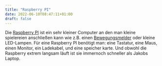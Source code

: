 ```yaml
---
title: "Raspberry PI"
date: 2022-06-10T08:47:11+01:00
draft: false
---
```


Die [Raspberry PI](https://www.google.com/search?q=raspberry+pi&sxsrf=ALiCzsYCW_slBfE3w-sqEDlci0gdQpChiw:1665576537994&source=lnms&tbm=isch&sa=X&ved=2ahUKEwi-tJKP1Nr6AhUxYPEDHeQEDo4Q_AUoAnoECAMQBA&biw=1440&bih=678&dpr=1) ist ein sehr kleiner Computer an den man kleine spielereien anschließen kann wie z.B. einen [Bewegungsmelder](https://tutorials-raspberrypi.de/raspberry-pi-bewegungsmelder-sensor-pir/) oder kleine LED-Lampen. Für eine Raspberry PI benötigt man: eine Tastatur, eine Maus, einen Monitor, ein Ladekabel, und eine speicher karte. Und obwohl die Raspberry extrem langsam läuft ist sie immernoch schneller als Jakobs Laptop.